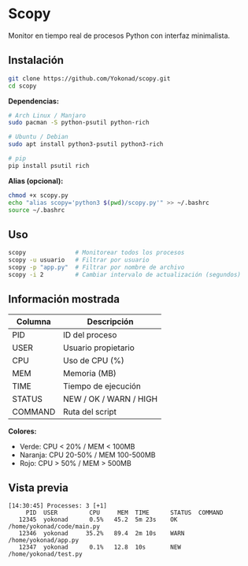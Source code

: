 # Scopy

Monitor en tiempo real de procesos Python con interfaz minimalista.

## Instalación

```bash
git clone https://github.com/Yokonad/scopy.git
cd scopy
```

**Dependencias:**

```bash
# Arch Linux / Manjaro
sudo pacman -S python-psutil python-rich

# Ubuntu / Debian
sudo apt install python3-psutil python3-rich

# pip
pip install psutil rich
```

**Alias (opcional):**

```bash
chmod +x scopy.py
echo "alias scopy='python3 $(pwd)/scopy.py'" >> ~/.bashrc
source ~/.bashrc
```

## Uso

```bash
scopy              # Monitorear todos los procesos
scopy -u usuario   # Filtrar por usuario
scopy -p "app.py"  # Filtrar por nombre de archivo
scopy -i 2         # Cambiar intervalo de actualización (segundos)
```

## Información mostrada

| Columna | Descripción |
|---------|-------------|
| PID | ID del proceso |
| USER | Usuario propietario |
| CPU | Uso de CPU (%) |
| MEM | Memoria (MB) |
| TIME | Tiempo de ejecución |
| STATUS | NEW / OK / WARN / HIGH |
| COMMAND | Ruta del script |

**Colores:**
- Verde: CPU < 20% / MEM < 100MB
- Naranja: CPU 20-50% / MEM 100-500MB
- Rojo: CPU > 50% / MEM > 500MB

## Vista previa

```
[14:30:45] Processes: 3 [+1]
     PID  USER         CPU     MEM  TIME      STATUS  COMMAND
   12345  yokonad      0.5%   45.2  5m 23s    OK      /home/yokonad/code/main.py
   12346  yokonad     35.2%   89.4  2m 10s    WARN    /home/yokonad/app.py
   12347  yokonad      0.1%   12.8  10s       NEW     /home/yokonad/test.py
```


